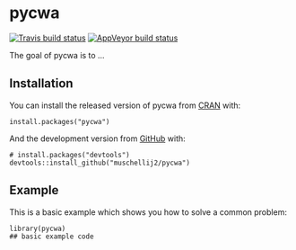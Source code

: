 
<!-- README.md is generated from README.Rmd. Please edit that file -->

pycwa
=====

<!-- badges: start -->

[![Travis build
status](https://travis-ci.com/muschellij2/pycwa.svg?branch=master)](https://travis-ci.com/muschellij2/pycwa)
[![AppVeyor build
status](https://ci.appveyor.com/api/projects/status/github/muschellij2/pycwa?branch=master&svg=true)](https://ci.appveyor.com/project/muschellij2/pycwa)
<!-- badges: end -->

The goal of pycwa is to …

Installation
------------

You can install the released version of pycwa from
[CRAN](https://CRAN.R-project.org) with:

    install.packages("pycwa")

And the development version from [GitHub](https://github.com/) with:

    # install.packages("devtools")
    devtools::install_github("muschellij2/pycwa")

Example
-------

This is a basic example which shows you how to solve a common problem:

    library(pycwa)
    ## basic example code
